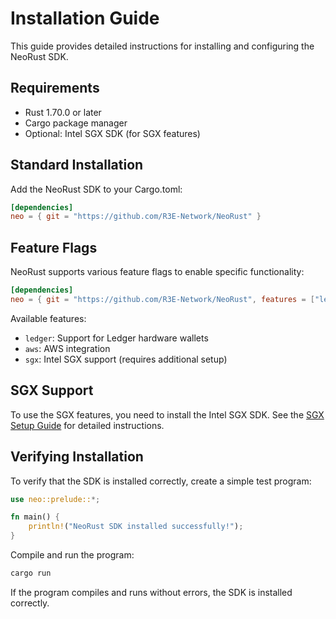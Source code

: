 # Installation Guide

This guide provides detailed instructions for installing and configuring the NeoRust SDK.

## Requirements

- Rust 1.70.0 or later
- Cargo package manager
- Optional: Intel SGX SDK (for SGX features)

## Standard Installation

Add the NeoRust SDK to your Cargo.toml:

```toml
[dependencies]
neo = { git = "https://github.com/R3E-Network/NeoRust" }
```

## Feature Flags

NeoRust supports various feature flags to enable specific functionality:

```toml
[dependencies]
neo = { git = "https://github.com/R3E-Network/NeoRust", features = ["ledger", "aws"] }
```

Available features:
- `ledger`: Support for Ledger hardware wallets
- `aws`: AWS integration
- `sgx`: Intel SGX support (requires additional setup)

## SGX Support

To use the SGX features, you need to install the Intel SGX SDK. See the [SGX Setup Guide](../tutorials/sgx.md) for detailed instructions.

## Verifying Installation

To verify that the SDK is installed correctly, create a simple test program:

```rust
use neo::prelude::*;

fn main() {
    println!("NeoRust SDK installed successfully!");
}
```

Compile and run the program:

```bash
cargo run
```

If the program compiles and runs without errors, the SDK is installed correctly.

<!-- toc -->
